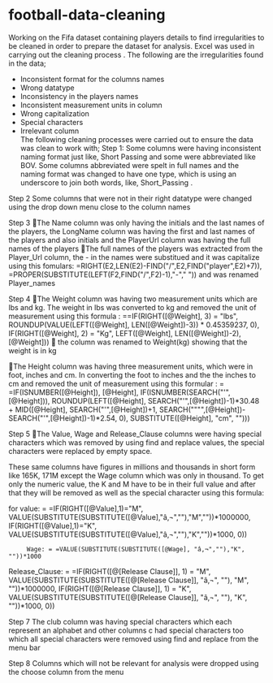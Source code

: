 # football-data-cleaning

Working on the Fifa dataset containing players details to find irregularities to be cleaned in order to prepare the dataset for analysis. Excel was used in carrying out the cleaning process . The following are the irregularities found in the data;

* Inconsistent format for the columns names 
* Wrong datatype
* Inconsistency in the players names
* Inconsistent measurement units in column
*  Wrong capitalization
* Special characters
* Irrelevant column \
The following cleaning processes were carried out to ensure the data was clean to work with;
Step 1:
Some columns were having inconsistent naming format just like, Short Passing and some were abbreviated like BOV. Some columns abbreviated were spelt in full names and the naming format was changed to have one type, which is using an underscore to join both words, like, Short_Passing .

Step 2
Some columns that were not in their right datatype were changed using the drop down  menu close to the column names

Step 3
The Name column was only having the initials and the last names of the players, the LongName column was having the first and last names of the players and also initials and the PlayerUrl column was having the full names of the players
The full names of the players was extracted from the Player_Url column, the - in the names were substitued and it was capitalize using this fomulars:  =RIGHT(E2,LEN(E2)-FIND("/",E2,FIND("player",E2)+7)), =PROPER(SUBSTITUTE(LEFT(F2,FIND("/",F2)-1),"-"," ")) and was renamed Player_names

Step 4 
The Weight column was having two measurement units which are lbs and kg. The weight in lbs was converted to kg  and removed the unit of measurement using this formula :  ==IF(RIGHT([@Weight], 3) = "lbs", ROUNDUP(VALUE(LEFT([@Weight], LEN([@Weight])-3)) * 0.45359237, 0), IF(RIGHT([@Weight], 2) = "Kg", LEFT([@Weight], LEN([@Weight])-2), [@Weight]))
 the column was renamed to Weight(kg) showing that the weight is in kg

The Height column was having three measurement units, which were in foot, inches and cm.  In converting the foot to inches and the the inches to cm and removed the unit of measurement using this formular : = =IF(ISNUMBER([@Height]), [@Height], IF(ISNUMBER(SEARCH("'",[@Height])), ROUNDUP(LEFT([@Height], SEARCH("'",[@Height])-1)*30.48 + MID([@Height], SEARCH("'",[@Height])+1, SEARCH("""",[@Height])-SEARCH("'",[@Height])-1)*2.54, 0), SUBSTITUTE([@Height], "cm", "")))


Step 5
The Value, Wage and Release_Clause columns were having special characters which was removed by using find and replace values, the special characters were replaced by empty space.

These same columns have figures in millions and thousands in short form like 165K, 171M except the Wage column which was only in thousand. To get only the numeric value, the K and M have to be in their full value and after that they will be removed as well as the special character using this formula:
  

 for value: = =IF(RIGHT([@Value],1)="M", VALUE(SUBSTITUTE(SUBSTITUTE([@Value],"â‚¬",""),"M",""))*1000000, IF(RIGHT([@Value],1)="K", VALUE(SUBSTITUTE(SUBSTITUTE([@Value],"â‚¬",""),"K",""))*1000, 0))
 
         
         Wage: = =VALUE(SUBSTITUTE(SUBSTITUTE([@Wage], "â‚¬",""),"K", ""))*1000

 Release_Clause: = =IF(RIGHT([@[Release Clause]], 1) = "M", VALUE(SUBSTITUTE(SUBSTITUTE([@[Release Clause]], "â‚¬", ""), "M", ""))*1000000, IF(RIGHT([@[Release Clause]], 1) = "K", VALUE(SUBSTITUTE(SUBSTITUTE([@[Release Clause]], "â‚¬", ""), "K", ""))*1000, 0))


Step 7
The club column was having special characters which each represent an alphabet and other columns c had special characters too which all special characters were removed using find and replace from the menu bar

Step 8
         Columns which will not be relevant for analysis were dropped using the choose column from the menu  














